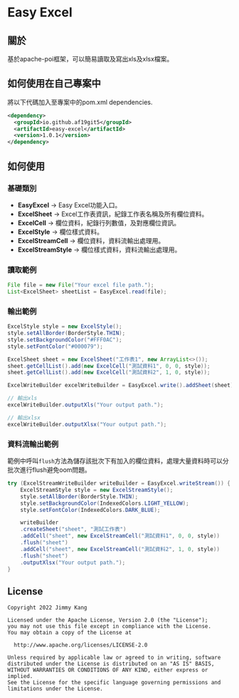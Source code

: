 # Easy Excel

## 關於

基於apache-poi框架，可以簡易讀取及寫出xls及xlsx檔案。

## 如何使用在自己專案中

將以下代碼加入至專案中的pom.xml dependencies.

```xml
<dependency>
  <groupId>io.github.af19git5</groupId>
  <artifactId>easy-excel</artifactId>
  <version>1.0.1</version>
</dependency>
```

## 如何使用

### 基礎類別

* **EasyExcel** -> Easy Excel功能入口。
* **ExcelSheet** -> Excel工作表資訊，紀錄工作表名稱及所有欄位資料。
* **ExcelCell** -> 欄位資料，紀錄行列數值，及對應欄位資訊。
* **ExcelStyle** -> 欄位樣式資料。
* **ExcelStreamCell** -> 欄位資料，資料流輸出處理用。
* **ExcelStreamStyle** -> 欄位樣式資料，資料流輸出處理用。

### 讀取範例

```java
File file = new File("Your excel file path.");
List<ExcelSheet> sheetList = EasyExcel.read(file);
```

### 輸出範例

```java
ExcelStyle style = new ExcelStyle();
style.setAllBorder(BorderStyle.THIN);
style.setBackgroundColor("#FFF0AC");
style.setFontColor("#000079");

ExcelSheet sheet = new ExcelSheet("工作表1", new ArrayList<>());
sheet.getCellList().add(new ExcelCell("測試資料1", 0, 0, style));
sheet.getCellList().add(new ExcelCell("測試資料2", 1, 0, style));

ExcelWriteBuilder excelWriteBuilder = EasyExcel.write().addSheet(sheet);

// 輸出xls
excelWriteBuilder.outputXls("Your output path.");

// 輸出xlsx
excelWriteBuilder.outputXlsx("Your output path.");
```

### 資料流輸出範例

範例中呼叫`flush`方法為儲存該批次下有加入的欄位資料，處理大量資料時可以分批次進行flush避免oom問題。
```java
try (ExcelStreamWriteBuilder writeBuilder = EasyExcel.writeStream()) {
    ExcelStreamStyle style = new ExcelStreamStyle();
    style.setAllBorder(BorderStyle.THIN);
    style.setBackgroundColor(IndexedColors.LIGHT_YELLOW);
    style.setFontColor(IndexedColors.DARK_BLUE);

    writeBuilder
    .createSheet("sheet", "測試工作表")
    .addCell("sheet", new ExcelStreamCell("測試資料1", 0, 0, style))
    .flush("sheet")
    .addCell("sheet", new ExcelStreamCell("測試資料2", 1, 0, style))
    .flush("sheet")
    .outputXlsx("Your output path.");
}
```

## License

```
Copyright 2022 Jimmy Kang

Licensed under the Apache License, Version 2.0 (the "License");
you may not use this file except in compliance with the License.
You may obtain a copy of the License at

  http://www.apache.org/licenses/LICENSE-2.0

Unless required by applicable law or agreed to in writing, software
distributed under the License is distributed on an "AS IS" BASIS,
WITHOUT WARRANTIES OR CONDITIONS OF ANY KIND, either express or implied.
See the License for the specific language governing permissions and
limitations under the License.
```
